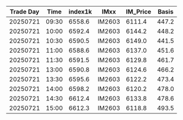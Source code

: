 | Trade Day  | Time | index1k | IMxx | IM_Price | Basis |
| ---------- | ---- | ------- | ---- | -------- | ----- |
| 20250721 | 09:30 | 6558.6 | IM2603 | 6111.4 | 447.2 | 
| 20250721 | 10:00 | 6592.4 | IM2603 | 6144.2 | 448.2 | 
| 20250721 | 10:30 | 6590.5 | IM2603 | 6149.0 | 441.5 | 
| 20250721 | 11:00 | 6588.6 | IM2603 | 6137.0 | 451.6 | 
| 20250721 | 11:30 | 6591.5 | IM2603 | 6129.8 | 461.7 | 
| 20250721 | 13:00 | 6590.8 | IM2603 | 6124.6 | 466.2 | 
| 20250721 | 13:30 | 6595.6 | IM2603 | 6122.2 | 473.4 | 
| 20250721 | 14:00 | 6598.2 | IM2603 | 6120.2 | 478.0 | 
| 20250721 | 14:30 | 6612.4 | IM2603 | 6133.8 | 478.6 | 
| 20250721 | 15:00 | 6612.3 | IM2603 | 6118.8 | 493.5 | 
